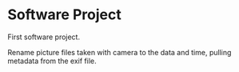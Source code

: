 # Software Project
First software project.

Rename picture files taken with camera to the data and time, pulling metadata from the exif file. 
